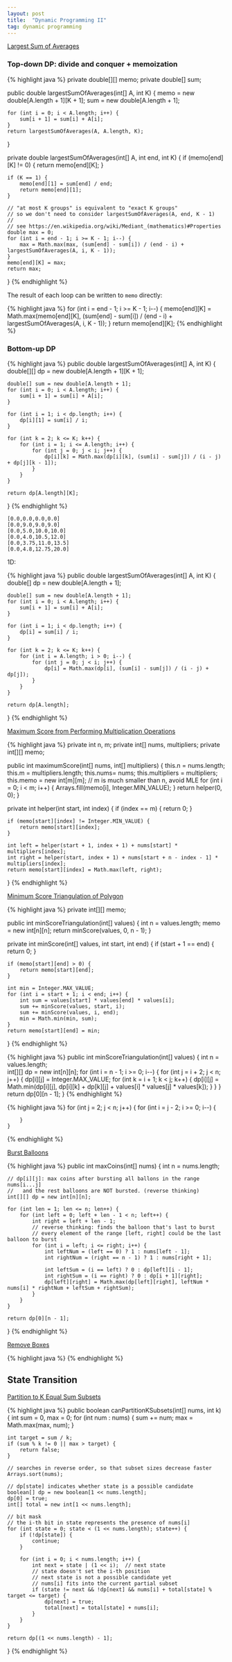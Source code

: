 ```yaml
---
layout: post
title:  "Dynamic Programming II"
tag: dynamic programming
---
```

[Largest Sum of Averages][largest-sum-of-averages]

### Top-down DP: divide and conquer + memoization

{% highlight java %}
private double[][] memo;
private double[] sum;

public double largestSumOfAverages(int[] A, int K) {
    memo = new double[A.length + 1][K + 1];
    sum = new double[A.length + 1];

    for (int i = 0; i < A.length; i++) {
        sum[i + 1] = sum[i] + A[i];
    }
    return largestSumOfAverages(A, A.length, K);
}

private double largestSumOfAverages(int[] A, int end, int K) {
    if (memo[end][K] != 0) {
        return memo[end][K];
    }

    if (K == 1) {
        memo[end][1] = sum[end] / end;
        return memo[end][1];
    }

    // "at most K groups" is equivalent to "exact K groups"
    // so we don't need to consider largestSumOfAverages(A, end, K - 1)
    //  
    // see https://en.wikipedia.org/wiki/Mediant_(mathematics)#Properties
    double max = 0;
    for (int i = end - 1; i >= K - 1; i--) {
        max = Math.max(max, (sum[end] - sum[i]) / (end - i) + largestSumOfAverages(A, i, K - 1));
    }
    memo[end][K] = max;
    return max;
}
{% endhighlight %}

The result of each loop can be written to `memo` directly:

{% highlight java %}
    for (int i = end - 1; i >= K - 1; i--) {
        memo[end][K] = Math.max(memo[end][K], (sum[end] - sum[i]) / (end - i) + largestSumOfAverages(A, i, K - 1));
    }
    return memo[end][K];
{% endhighlight %}

### Bottom-up DP

{% highlight java %}
public double largestSumOfAverages(int[] A, int K) {
    double[][] dp = new double[A.length + 1][K + 1];

    double[] sum = new double[A.length + 1];
    for (int i = 0; i < A.length; i++) {
        sum[i + 1] = sum[i] + A[i];
    }

    for (int i = 1; i < dp.length; i++) {
        dp[i][1] = sum[i] / i;
    }

    for (int k = 2; k <= K; k++) {
        for (int i = 1; i <= A.length; i++) {
            for (int j = 0; j < i; j++) {
                dp[i][k] = Math.max(dp[i][k], (sum[i] - sum[j]) / (i - j) + dp[j][k - 1]);
            }
        }
    }

    return dp[A.length][K];
}
{% endhighlight %}

```
[0.0,0.0,0.0,0.0]
[0.0,9.0,9.0,9.0]
[0.0,5.0,10.0,10.0]
[0.0,4.0,10.5,12.0]
[0.0,3.75,11.0,13.5]
[0.0,4.8,12.75,20.0]
```

1D:

{% highlight java %}
public double largestSumOfAverages(int[] A, int K) {
    double[] dp = new double[A.length + 1];

    double[] sum = new double[A.length + 1];
    for (int i = 0; i < A.length; i++) {
        sum[i + 1] = sum[i] + A[i];
    }

    for (int i = 1; i < dp.length; i++) {
        dp[i] = sum[i] / i;
    }

    for (int k = 2; k <= K; k++) {
        for (int i = A.length; i > 0; i--) {
            for (int j = 0; j < i; j++) {
                dp[i] = Math.max(dp[i], (sum[i] - sum[j]) / (i - j) + dp[j]);
            }
        }
    }

    return dp[A.length];
}
{% endhighlight %}

[Maximum Score from Performing Multiplication Operations][maximum-score-from-performing-multiplication-operations]

{% highlight java %}
private int n, m;
private int[] nums, multipliers;
private int[][] memo;

public int maximumScore(int[] nums, int[] multipliers) {
    this.n = nums.length;
    this.m = multipliers.length;
    this.nums= nums;
    this.multipliers = multipliers;
    this.memo = new int[m][m];  // m is much smaller than n, avoid MLE
    for (int i = 0; i < m; i++) {
        Arrays.fill(memo[i], Integer.MIN_VALUE);
    }
    return helper(0, 0);
}

private int helper(int start, int index) {
    if (index == m) {
        return 0;
    }

    if (memo[start][index] != Integer.MIN_VALUE) {
        return memo[start][index];
    }

    int left = helper(start + 1, index + 1) + nums[start] * multipliers[index];
    int right = helper(start, index + 1) + nums[start + n - index - 1] * multipliers[index];
    return memo[start][index] = Math.max(left, right);
}
{% endhighlight %}

[Minimum Score Triangulation of Polygon][minimum-score-triangulation-of-polygon]

{% highlight java %}
private int[][] memo;

public int minScoreTriangulation(int[] values) {
    int n = values.length;
    memo = new int[n][n];
    return minScore(values, 0, n - 1);
}

private int minScore(int[] values, int start, int end) {
    if (start + 1 == end) {
        return 0;
    }

    if (memo[start][end] > 0) {
        return memo[start][end];
    }

    int min = Integer.MAX_VALUE;
    for (int i = start + 1; i < end; i++) {
        int sum = values[start] * values[end] * values[i];
        sum += minScore(values, start, i);
        sum += minScore(values, i, end);
        min = Math.min(min, sum);
    }
    return memo[start][end] = min;
}
{% endhighlight %}

{% highlight java %}
public int minScoreTriangulation(int[] values) {
    int n = values.length;        
    int[][] dp = new int[n][n];
    for (int i = n - 1; i >= 0; i--) {
        for (int j = i + 2; j < n; j++) {
            dp[i][j] = Integer.MAX_VALUE;
            for (int k = i + 1; k < j; k++) {
                dp[i][j] = Math.min(dp[i][j], dp[i][k] + dp[k][j] + values[i] * values[j] * values[k]);
            }
        }
    }
    return dp[0][n - 1];
}
{% endhighlight %}

{% highlight java %}
    for (int j = 2; j < n; j++) {
        for (int i = j - 2; i >= 0; i--) {

        }
    }
{% endhighlight %}

[Burst Balloons][burst-balloons]

{% highlight java %}
public int maxCoins(int[] nums) {
    int n = nums.length;

    // dp[i][j]: max coins after bursting all ballons in the range nums[i...j]
    //   and the rest balloons are NOT bursted. (reverse thinking)
    int[][] dp = new int[n][n];

    for (int len = 1; len <= n; len++) {
        for (int left = 0; left + len - 1 < n; left++) {
            int right = left + len - 1;
            // reverse thinking: finds the balloon that's last to burst
            // every element of the range [left, right] could be the last balloon to burst
            for (int i = left; i <= right; i++) {
                int leftNum = (left == 0) ? 1 : nums[left - 1];
                int rightNum = (right == n - 1) ? 1 : nums[right + 1];

                int leftSum = (i == left) ? 0 : dp[left][i - 1];
                int rightSum = (i == right) ? 0 : dp[i + 1][right];
                dp[left][right] = Math.max(dp[left][right], leftNum * nums[i] * rightNum + leftSum + rightSum);
            }
        }
    }

    return dp[0][n - 1];
}
{% endhighlight %}

[Remove Boxes][remove-boxes]

{% highlight java %}
{% endhighlight %}

## State Transition

[Partition to K Equal Sum Subsets][partition-to-k-equal-sum-subsets]

{% highlight java %}
public boolean canPartitionKSubsets(int[] nums, int k) {
    int sum = 0, max = 0;
    for (int num : nums) {
        sum += num;
        max = Math.max(max, num);
    }

    int target = sum / k;
    if (sum % k != 0 || max > target) {
        return false;
    }

    // searches in reverse order, so that subset sizes decrease faster
    Arrays.sort(nums);

    // dp[state] indicates whether state is a possible candidate
    boolean[] dp = new boolean[1 << nums.length];
    dp[0] = true;
    int[] total = new int[1 << nums.length];

    // bit mask
    // the i-th bit in state represents the presence of nums[i]
    for (int state = 0; state < (1 << nums.length); state++) {
        if (!dp[state]) {
            continue;
        }

        for (int i = 0; i < nums.length; i++) {
            int next = state | (1 << i);  // next state
            // state doesn't set the i-th position
            // next state is not a possible candidate yet
            // nums[i] fits into the current partial subset
            if (state != next && !dp[next] && nums[i] + total[state] % target <= target) {
                dp[next] = true;
                total[next] = total[state] + nums[i];
            }
        }
    }

    return dp[(1 << nums.length) - 1];
}
{% endhighlight %}

[burst-balloons]: https://leetcode.com/problems/burst-balloons/
[largest-sum-of-averages]: https://leetcode.com/problems/largest-sum-of-averages/
[maximum-score-from-performing-multiplication-operations]: https://leetcode.com/problems/maximum-score-from-performing-multiplication-operations/
[minimum-score-triangulation-of-polygon]: https://leetcode.com/problems/minimum-score-triangulation-of-polygon/
[partition-to-k-equal-sum-subsets]: https://leetcode.com/problems/partition-to-k-equal-sum-subsets/
[remove-boxes]: https://leetcode.com/problems/remove-boxes/
